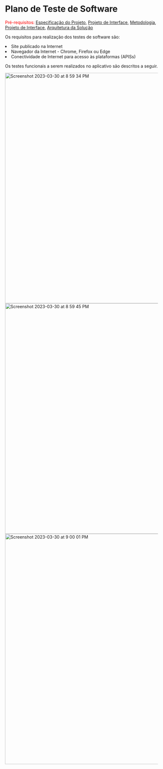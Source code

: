 # Plano de Teste de Software 

<span style="color:red">Pré-requisitos: <a href="2-Especificação do Projeto.md"> Especificação do Projeto</a></span>, <a href="3-Projeto de Interface.md"> Projeto de Interface</a>, <a href="4-Metodologia.md"> Metodologia</a>, <a href="3-Projeto de Interface.md"> Projeto de Interface</a>, <a href="5-Arquitetura da Solução.md"> Arquitetura da Solução</a>

Os requisitos para realização dos testes de software são:
<li>Site publicado na Internet</li>
<li>Navegador da Internet - Chrome, Firefox ou Edge</li>
<li>Conectividade de Internet para acesso às plataformas (APISs)</li>


Os testes funcionais a serem realizados no aplicativo são descritos a seguir.

<img width="760" alt="Screenshot 2023-03-30 at 8 59 34 PM" src="https://user-images.githubusercontent.com/112135152/228990362-587f45fe-35a0-455c-88e1-9bfc1473e2ba.png">
<img width="760" alt="Screenshot 2023-03-30 at 8 59 45 PM" src="https://user-images.githubusercontent.com/112135152/228990363-c72d4830-d9ec-4448-92ff-9fae201c5333.png">
<img width="760" alt="Screenshot 2023-03-30 at 9 00 01 PM" src="https://user-images.githubusercontent.com/112135152/228990364-0843b0d8-da1e-4874-93e5-136b1b0e559c.png">

